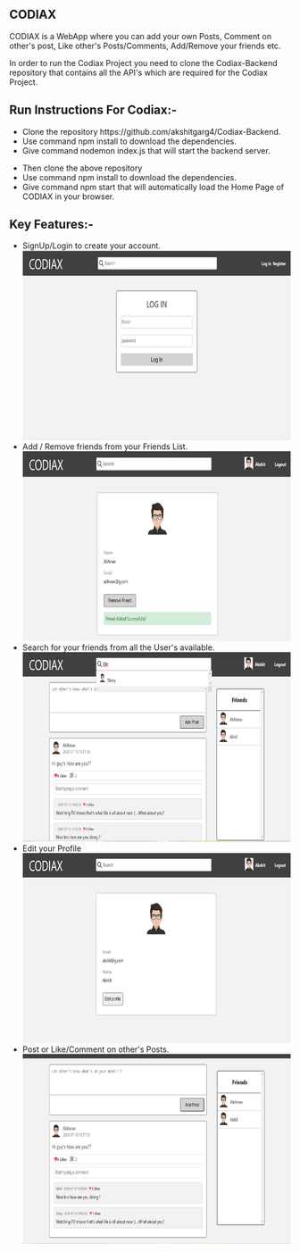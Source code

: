  ## CODIAX
CODIAX is a WebApp where you can add your own Posts, Comment on other's post, Like other's Posts/Comments, Add/Remove your friends etc.

In order to run the Codiax Project you need to clone the Codiax-Backend repository that contains all the API's which are required for the Codiax Project.

## Run Instructions For Codiax:- 
<ul>
  <li>Clone the repository https://github.com/akshitgarg4/Codiax-Backend.</li>
  <li>Use command npm install to download the dependencies. </li>
  <li>Give command nodemon index.js that will start the backend server.</li>
</ul>

<ul>
  <li>Then clone the above repository</li>
  <li>Use command npm install to download the dependencies. </li>
  <li>Give command npm start that will automatically load the Home Page of CODIAX in your browser.</li>
</ul>

## Key Features:-
<ul>
  <li> SignUp/Login to create your account. </li>
  
  <img src="SS/Login.png" width="640" height="340">
  
  <li> Add / Remove friends from your Friends List. </li>
  
  <img src="SS/Friend.png"  width="640" height="340">
  
  <li> Search for your friends from all the User's available. </li>
  
  <img src="SS/Search.png"  width="640" height="340">
  
  <li>Edit your Profile</li>
  
  <img src="SS/Profile.png"  width="640" height="340">
  
  <li>Post or Like/Comment on other's Posts.</li>
  
  <img src="SS/Posts.png"  width="640" height="340">
